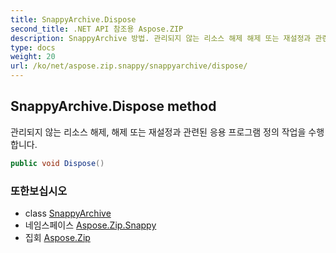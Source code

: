```yaml
---
title: SnappyArchive.Dispose
second_title: .NET API 참조용 Aspose.ZIP
description: SnappyArchive 방법. 관리되지 않는 리소스 해제 해제 또는 재설정과 관련된 응용 프로그램 정의 작업을 수행합니다.
type: docs
weight: 20
url: /ko/net/aspose.zip.snappy/snappyarchive/dispose/
---
```

## SnappyArchive.Dispose method

관리되지 않는 리소스 해제, 해제 또는 재설정과 관련된 응용 프로그램 정의 작업을 수행합니다.

```csharp
public void Dispose()
```

### 또한보십시오

* class [SnappyArchive](../)
* 네임스페이스 [Aspose.Zip.Snappy](../../snappyarchive/)
* 집회 [Aspose.Zip](../../../)


